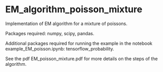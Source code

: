 # EM_algorithm_poisson_mixture
Implementation of EM algorithm for a mixture of poissons. 

Packages required: numpy, scipy, pandas.

Additional packages required for running the example in the notebook example_EM_poisson.ipynb: tensorflow_probability.

See the pdf EM_poisson_mixture.pdf for more details on the steps of the algorithm.
